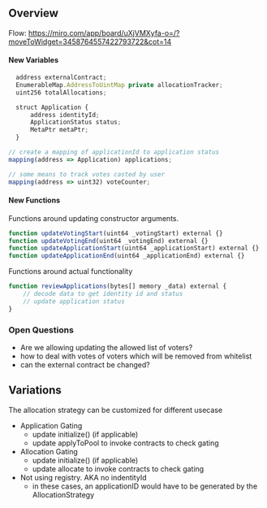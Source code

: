 ## Overview

Flow: <https://miro.com/app/board/uXjVMXyfa-o=/?moveToWidget=3458764557422793722&cot=14>

#### New Variables

```javascript
  address externalContract;
  EnumerableMap.AddressToUintMap private allocationTracker;
  uint256 totalAllocations;

  struct Application {
      address identityId;
      ApplicationStatus status;
      MetaPtr metaPtr;
  }

// create a mapping of applicationId to application status
mapping(address => Application) applications;

// some means to track votes casted by user
mapping(address => uint32) voteCounter;
```

#### New Functions

Functions around updating constructor arguments.

```javascript
function updateVotingStart(uint64 _votingStart) external {}
function updateVotingEnd(uint64 _votingEnd) external {}
function updateApplicationStart(uint64 _applicationStart) external {}
function updateApplicationEnd(uint64 _applicationEnd) external {}
```

Functions around actual functionality

```javascript
function reviewApplications(bytes[] memory _data) external {
    // decode data to get identity id and status
    // update application status
}
```

### Open Questions

- Are we allowing updating the allowed list of voters?
- how to deal with votes of voters which will be removed from whitelist
- can the external contract be changed? 

## Variations

The allocation strategy can be customized for different usecase

- Application Gating
  - update initialize() (if applicable)
  - update applyToPool to invoke contracts to check gating
- Allocation Gating
  - update initialize() (if applicable)
  - update allocate to invoke contracts to check gating
- Not using registry. AKA no indentityId
  - in these cases, an applicationID would have to be generated by the AllocationStrategy
